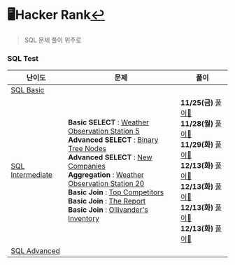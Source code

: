 # 🖥️Hacker Rank[↩](../../../)

> SQL 문제 풀이 위주로

### SQL Test

| 난이도                                                       | 문제                                                         | 풀이                                                         |
| ------------------------------------------------------------ | ------------------------------------------------------------ | ------------------------------------------------------------ |
| [SQL Basic](https://www.hackerrank.com/domains/sql?filters%5Bskills%5D%5B%5D=SQL%20%28Basic%29) |                                                              |                                                              |
| [SQL Intermediate](https://www.hackerrank.com/domains/sql?filters%5Bskills%5D%5B%5D=SQL%20%28Intermediate%29) | **Basic SELECT** : [Weather Observation Station 5](https://www.hackerrank.com/challenges/weather-observation-station-5/problem?isFullScreen=true)<br />**Advanced SELECT** : [Binary Tree Nodes](https://www.hackerrank.com/challenges/binary-search-tree-1/problem?isFullScreen=true)<br />**Advanced SELECT** : [New Companies](https://www.hackerrank.com/challenges/the-company/problem?isFullScreen=true)<br />**Aggregation** : [Weather Observation Station 20](https://www.hackerrank.com/challenges/weather-observation-station-20/problem?isFullScreen=false)<br />**Basic Join** : [Top Competitors](https://www.hackerrank.com/challenges/full-score/problem?isFullScreen=true)<br />**Basic Join** : [The Report](https://www.hackerrank.com/challenges/the-report/problem?isFullScreen=true)<br />**Basic Join** : [Ollivander's Inventory](https://www.hackerrank.com/challenges/harry-potter-and-wands/problem?isFullScreen=true) | **11/25(금)** [풀이📝](./SQL_IM_p1.md)<br />**11/28(월)** [풀이📝](./SQL_IM_p2.md)<br />**11/29(화)** [풀이📝](./SQL_IM_p3.md)<br />**12/13(화)** [풀이📝](./SQL_IM_p4.md)<br />**12/13(화)** [풀이📝](./SQL_IM_p5.md)<br />**12/13(화)** [풀이📝](./SQL_IM_p6.md)<br />**12/13(화)** [풀이📝](./SQL_IM_p7.md) |
| [SQL Advanced](https://www.hackerrank.com/domains/sql?filters%5Bskills%5D%5B%5D=SQL%20%28Advanced%29) |                                                              |                                                              |

